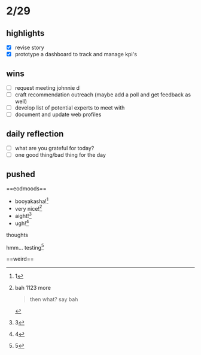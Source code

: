 # 2/29

## highlights
- [x] revise story
- [x] prototype a dashboard to track and manage kpi's

## wins
- [ ] request  meeting johnnie d
- [ ] craft recommendation outreach (maybe add a poll and get feedback as well)
- [ ] develop list of potential experts to meet with
- [ ] document and update web profiles

## daily reflection
- [ ] what are you grateful for today?
- [ ] one good thing/bad thing for the day

## pushed


==eodmoods== 

- booyakasha![^1]
- very nice![^2]
- aight![^3]
- ugh![^4]

thoughts


hmm... 
testing[^5]


==weird==



 [^1]: 1
 [^2]: 
 	bah 1123 
 	more 
 	> then what?
 	> say bah
 [^3]: 3
 [^4]: 4
 [^5]: 5